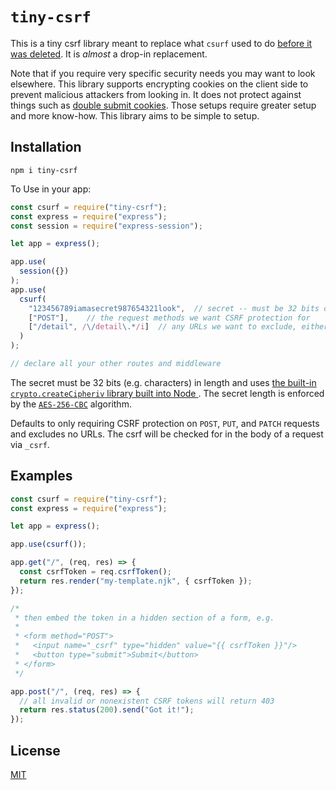 # `tiny-csrf` 

This is a tiny csrf library meant to replace what `csurf` used to do
[before it was deleted](https://github.com/expressjs/csurf). It is
_almost_ a drop-in replacement.  

Note that if you require very specific security needs you may want to
look elsewhere. This library supports encrypting cookies on the client
side to prevent malicious attackers from looking in. It does not
protect against things such as [double submit
cookies](https://cheatsheetseries.owasp.org/cheatsheets/Cross-Site_Request_Forgery_Prevention_Cheat_Sheet.html#double-submit-cookie). Those
setups require greater setup and more know-how. This library aims to
be simple to setup. 



## Installation

```
npm i tiny-csrf
```

To Use in your app:

```javascript
const csurf = require("tiny-csrf");
const express = require("express");
const session = require("express-session");

let app = express();

app.use(
  session({})
);
app.use(
  csurf(
    "123456789iamasecret987654321look",  // secret -- must be 32 bits or chars in length
    ["POST"],    // the request methods we want CSRF protection for
    ["/detail", /\/detail\.*/i]  // any URLs we want to exclude, either as strings or regexp
  )
);

// declare all your other routes and middleware
```

The secret must be 32 bits (e.g. characters) in length and uses 
[the built-in `crypto.createCipheriv` library built into Node
](https://nodejs.org/api/crypto.html#cryptocreatecipherivalgorithm-key-iv-options). The
secret length is enforced by the
[`AES-256-CBC`](https://en.wikipedia.org/wiki/Advanced_Encryption_Standard)
algorithm. 

Defaults to only requiring CSRF protection on `POST`, `PUT`, and `PATCH` requests and
excludes no URLs. The csrf will be checked for in the body of a
request via `_csrf`. 


## Examples

```javascript
const csurf = require("tiny-csrf");
const express = require("express");

let app = express();

app.use(csurf());

app.get("/", (req, res) => {
  const csrfToken = req.csrfToken(); 
  return res.render("my-template.njk", { csrfToken });
});

/* 
 * then embed the token in a hidden section of a form, e.g.
 * 
 * <form method="POST">
 *   <input name="_csrf" type="hidden" value="{{ csrfToken }}"/>
 *   <button type="submit">Submit</button>
 * </form>
 */

app.post("/", (req, res) => {
  // all invalid or nonexistent CSRF tokens will return 403
  return res.status(200).send("Got it!");
});
```


## License

[MIT](#)
